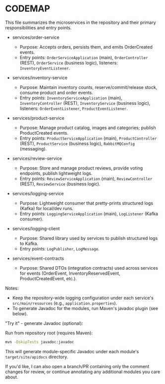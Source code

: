 # CODEMAP

This file summarizes the microservices in the repository and their primary responsibilities and entry points.

- services/order-service
  - Purpose: Accepts orders, persists them, and emits OrderCreated events.
  - Entry points: `OrderServiceApplication` (main), `OrderController` (REST), `OrderService` (business logic), listeners: `InventoryEventListener`.

- services/inventory-service
  - Purpose: Maintain inventory counts, reserve/commit/release stock, consume product and order events.
  - Entry points: `InventoryServiceApplication` (main), `InventoryController` (REST), `InventoryService` (business logic), listeners: `OrderEventListener`, `ProductEventListener`.

- services/product-service
  - Purpose: Manage product catalog, images and categories; publish ProductCreated events.
  - Entry points: `ProductServiceApplication` (main), `ProductController` (REST), `ProductService` (business logic), `RabbitMQConfig` (messaging).

- services/review-service
  - Purpose: Store and manage product reviews, provide voting endpoints, publish lightweight logs.
  - Entry points: `ReviewServiceApplication` (main), `ReviewController` (REST), `ReviewService` (business logic).

- services/logging-service
  - Purpose: Lightweight consumer that pretty-prints structured logs (Kafka) for local/dev runs.
  - Entry points: `LoggingServiceApplication` (main), `LogListener` (Kafka consumer).

- services/logging-client
  - Purpose: Shared library used by services to publish structured logs to Kafka.
  - Entry points: `LogPublisher`, `LogMessage`.

- services/event-contracts
  - Purpose: Shared DTOs (integration contracts) used across services for events (OrderEvent, InventoryReservedEvent, ProductCreatedEvent, etc.).

Notes:
- Keep the repository-wide logging configuration under each service's `src/main/resources` (e.g., `application.properties`).
- To generate Javadoc for the modules, run Maven's javadoc plugin (see below).

"Try it" - generate Javadoc (optional):

Run from repository root (requires Maven):

```bash
mvn -DskipTests javadoc:javadoc
```

This will generate module-specific Javadoc under each module's `target/site/apidocs` directory.

If you'd like, I can also open a branch/PR containing only the comment changes for review, or continue annotating any additional modules you care about.

